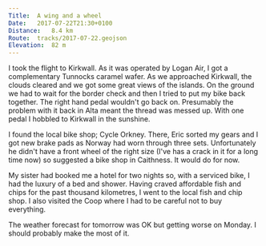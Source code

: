 ```yaml
---
Title:	A wing and a wheel
Date:	2017-07-22T21:30+0100 
Distance:	8.4 km
Route:	tracks/2017-07-22.geojson
Elevation:	82 m
---
```


I took the flight to Kirkwall. As it was operated by Logan Air,  I got a complementary Tunnocks caramel wafer. As we approached Kirkwall, the clouds cleared and we got some great views of the islands. On the ground we had to wait for the border check and then I tried to put my bike back together. The right hand pedal wouldn't go back on. Presumably the problem with it back in Alta meant the thread was messed up. With one pedal I hobbled to Kirkwall in the sunshine.

I found the local bike shop; Cycle Orkney. There, Eric sorted my gears and I got new brake pads as Norway had worn through three sets. Unfortunately he didn't have a front wheel of the right size (I've has a crack in it for a long time now) so suggested a bike shop in Caithness. It would do for now.

My sister had booked me a hotel for two nights so, with a serviced bike, I had the luxury of a bed and shower. Having craved affordable fish and chips for the past thousand kilometres, I went to the local fish and chip shop. I also visited the Coop where I had to be careful not to buy everything.

The weather forecast for tomorrow was OK but getting worse on Monday. I should probably make the most of it.
